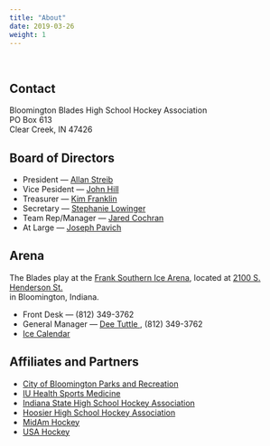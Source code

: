```yaml
---
title: "About"
date: 2019-03-26
weight: 1
---
```


<div class="sponsorcontainer">
  <a id="about-a1" href="#"><img id="about-s1" class="image sponsor"></a>
  <a id="about-a2" href="#"><img id="about-s2" class="image sponsor"></a>
</div>

Contact
-------
Bloomington Blades High School Hockey Association  
PO Box 613  
Clear Creek, IN 47426

Board of Directors
------------------
* President &mdash; [Allan Streib <span class="icon fa-envelope-o"></span>](mailto:astreib@bloomingtonblades.com)
* Vice Pesident &mdash; [John Hill <span class="icon fa-envelope-o"></span>](mailto:jhill@bloomingtonblades.com)
* Treasurer &mdash; [Kim Franklin <span class="icon fa-envelope-o"></span>](mailto:kafranklin4@gmail.com)
* Secretary &mdash; [Stephanie Lowinger <span class="icon fa-envelope-o"></span>](mailto:stephanielowinger@gmail.com)
* Team Rep/Manager &mdash; [Jared Cochran <span class="icon fa-envelope-o"></span>](mailto:jcochran@bloomingtonblades.com)
* At Large &mdash; [Joseph Pavich <span class="icon fa-envelope-o"></span>](mailto:jpavich1@iuhealth.org)

Arena
-----
The Blades play at the [Frank Southern Ice Arena][rink], located at
[2100 S. Henderson St. <span class="icon fa-map-marker"></span>][map]  
in Bloomington, Indiana.

- Front Desk &mdash; (812) 349-3762
- General Manager &mdash; [Dee Tuttle <span class="icon fa-envelope-o"></span>][dee], (812) 349-3762  
- [Ice Calendar <span class="icon fa-calendar"></span>][rinkcal]

Affiliates and Partners
-----------------------

* [City of Bloomington Parks and Recreation][parks]
* [IU Health Sports Medicine][iuhealth]
* [Indiana State High School Hockey Association][ishsha]
* [Hoosier High School Hockey Association][hhsha]
* [MidAm Hockey][midam]
* [USA Hockey][usa]


[rink]: https://bloomington.in.gov/parks/facilities/frank-southern
[dee]: mailto:tuttled@bloomington.in.gov
[map]: https://www.google.com/maps/place/2100+S+Henderson+St,+Bloomington,+IN+47401/@39.1412293,-86.529133,17z/data=!3m1!4b1!4m5!3m4!1s0x886c66590dd701f1:0x2c4224b76654f9a2!8m2!3d39.1412252!4d-86.526939
[rinkcal]: https://calendar.google.com/calendar/embed?src=bloomington.in.gov_v7slvuin2lg2uajqbna2hbkts0@group.calendar.google.com&ctz=America/New_York
[parks]: https://bloomington.in.gov/parks
[iuhealth]: http://iuhealth.org/sports-medicine/
[ishsha]: http://www.ishsha.com
[hhsha]: http://www.ishsha.com/page/show/2687141-hoosier-championship
[midam]: http://www.midamhockey.com/
[usa]: http://www.usahockey.com/
